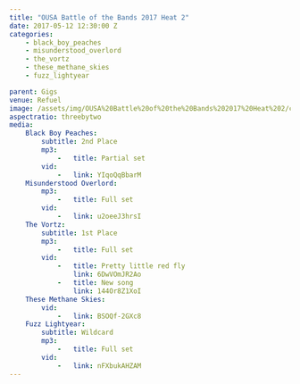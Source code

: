 ```yaml
---
title: "OUSA Battle of the Bands 2017 Heat 2"
date: 2017-05-12 12:30:00 Z
categories:
    - black_boy_peaches
    - misunderstood_overlord
    - the_vortz
    - these_methane_skies
    - fuzz_lightyear

parent: Gigs
venue: Refuel
image: /assets/img/OUSA%20Battle%20of%20the%20Bands%202017%20Heat%202/cover.jpg
aspectratio: threebytwo
media:
    Black Boy Peaches:
        subtitle: 2nd Place
        mp3:
            -   title: Partial set
        vid:
            -   link: YIqoQqBbarM
    Misunderstood Overlord:
        mp3:
            -   title: Full set
        vid:
            -   link: u2oeeJ3hrsI
    The Vortz:
        subtitle: 1st Place
        mp3:
            -   title: Full set
        vid:
            -   title: Pretty little red fly
                link: 6DwVOmJR2Ao
            -   title: New song
                link: 144Or8Z1XoI
    These Methane Skies:
        vid:
            -   link: BSOQf-2GXc8
    Fuzz Lightyear:
        subtitle: Wildcard
        mp3:
            -   title: Full set
        vid:
            -   link: nFXbukAHZAM
---
```


